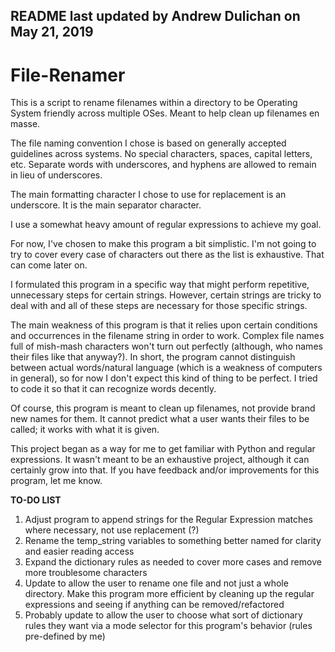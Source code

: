 README last updated by Andrew Dulichan on May 21, 2019
------------------------------------------------------

# File-Renamer

This is a script to rename filenames within a directory to be Operating System friendly across multiple OSes. Meant to help clean up filenames en masse.

The file naming convention I chose is based on generally accepted guidelines across systems. No special characters, spaces, capital letters, etc. Separate words with underscores, and hyphens are allowed to remain in lieu of underscores.

The main formatting character I chose to use for replacement is an underscore. It is the main separator character.

I use a somewhat heavy amount of regular expressions to achieve my goal.

For now, I've chosen to make this program a bit simplistic. I'm not going to try to cover every case of characters out there as the list is exhaustive. That can come later on.

I formulated this program in a specific way that might perform repetitive, unnecessary steps for certain strings. However, certain strings are tricky to deal with and all of these steps are necessary for those specific strings.

The main weakness of this program is that it relies upon certain conditions and occurrences in the filename string in order to work. Complex file names full of mish-mash characters won't turn out perfectly (although, who names their files like that anyway?). In short, the program cannot distinguish between actual words/natural language (which is a weakness of computers in general), so for now I don't expect this kind of thing to be perfect. I tried to code it so that it can recognize words decently.

Of course, this program is meant to clean up filenames, not provide brand new names for them. It cannot predict what a user wants their files to be called; it works with what it is given.

This project began as a way for me to get familiar with Python and regular expressions. It wasn't meant to be an exhaustive project, although it can certainly grow into that. If you have feedback and/or improvements for this program, let me know.

**TO-DO LIST**

1. Adjust program to append strings for the Regular Expression matches where necessary, not use replacement (?)
2. Rename the temp_string variables to something better named for clarity and easier reading access
3. Expand the dictionary rules as needed to cover more cases and remove more troublesome characters
4. Update to allow the user to rename one file and not just a whole directory. Make this program more efficient by cleaning up the regular expressions and seeing if anything can be removed/refactored
5. Probably update to allow the user to choose what sort of dictionary rules they want via a mode selector for this program's behavior (rules pre-defined by me)
